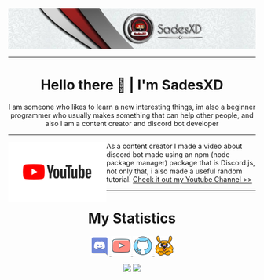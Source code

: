 <div align="center">
    <img src="./src/channels4_banner.jpg">
</div>

---

<h1 align="center">
Hello there 👋 | I'm SadesXD
</h1>

<p align="center">
I am someone who likes to learn a new interesting things, im also a beginner programmer who usually makes something that can help other people, and also I am a content creator and discord bot developer
</p>


---

<p>
 <img src="src/you.jpg" width="200" align="left">
</p>


<p>
As a content creator I made a video about discord bot made using an npm (node ​​package manager) package that is Discord.js, not only that, i also made a useful random tutorial. <a href="https://www.youtube.com/channel/UCS1P0f3H20_CKxGVvACFWBg">Check it out my Youtube Channel >>
</a>
</p>

---

<h1 align="center">
My Statistics
</h1>

<div align="center">
    <a href="https://www.youtube.com/channel/UCS1P0f3H20_CKxGVvACFWBg">
    <img src="src/discord.png" alt="Youtube" width="40em">
    </a>
    <a href="https://discord.gg/8rUvTYhFqK">
    <img src="src/youtube.png" alt="Discord" width="40em">
    </a>
    <a href="https://github.com/SadesXD">
    <img src="src/github.png" alt="Github" width="40em">
    </a>
    <a href="https://saweria.co/sadesxdgt">
    <img src="src/saw.png" alt="Saweria" width="40em">
    </a>
    
    
![](https://github-readme-stats.vercel.app/api?username=sadesxd&show_icons=true&theme=radical)
![](https://github-readme-stats.vercel.app/api/top-langs/?username=sadesxd&layout=compact&theme=radical)

</div>
